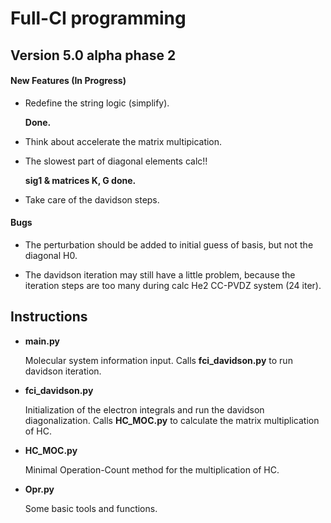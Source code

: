 Full-CI programming
=====================

Version 5.0 alpha phase 2
-----------

#### New Features (In Progress)

- Redefine the string logic (simplify).

    **Done.**

- Think about accelerate the matrix multipication.

- The slowest part of diagonal elements calc!!

    **sig1 & matrices K, G done.**

- Take care of the davidson steps.

#### Bugs

- The perturbation should be added to initial guess of basis, but not the diagonal H0.

- The davidson iteration may still have a little problem, because the iteration steps are too many during calc He2 CC-PVDZ system (24 iter).

Instructions
-----------

- **main.py**

    Molecular system information input. Calls **fci_davidson.py** to run davidson iteration.

- **fci_davidson.py**

    Initialization of the electron integrals and run the davidson diagonalization. Calls **HC_MOC.py** to calculate the matrix multiplication of HC.

- **HC_MOC.py**

    Minimal Operation-Count method for the multiplication of HC.

- **Opr.py**

    Some basic tools and functions.

